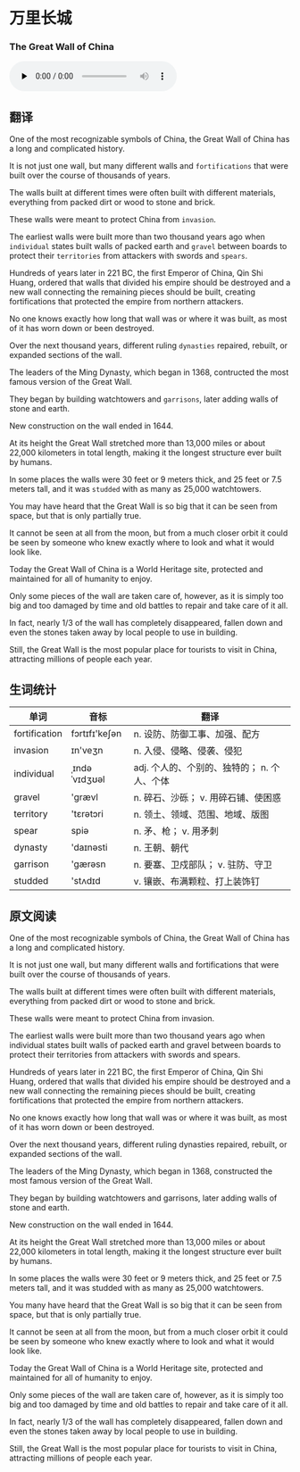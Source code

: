 # 万里长城
### The Great Wall of China

<audio id="audio" loop controls="" controlsList="nodownload" oncontextmenu="return false" preload="none">
    <source id="mp3" src="../audio/2019-June/The Great Wall of China.mp3">
</audio>

## 翻译

One of the most recognizable symbols of China, the Great Wall of China has a long and complicated history.

It is not just one wall, but many different walls and `fortifications` that were built over the course of thousands of years.

The walls built at different times were often built with different materials, everything from packed dirt or wood to stone and brick.

These walls were meant to protect China from `invasion`.

The earliest walls were built more than two thousand years ago when `individual` states built walls of packed earth and `gravel` between boards to protect their `territories` from attackers with swords and `spears`.

Hundreds of years later in 221 BC, the first Emperor of China, Qin Shi Huang, ordered that walls that divided his empire should be destroyed and a new wall connecting the remaining pieces should be built, creating fortifications that protected the empire from northern attackers.

No one knows exactly how long that wall was or where it was built, as most of it has worn down or been destroyed.

Over the next thousand years, different ruling `dynasties` repaired, rebuilt, or expanded sections of the wall.

The leaders of the Ming Dynasty, which began in 1368, contructed the most famous version of the Great Wall.

They began by building watchtowers and `garrisons`, later adding walls of stone and earth.

New construction on the wall ended in 1644.

At its height the Great Wall stretched more than 13,000 miles or about 22,000 kilometers in total length, making it the longest structure ever built by humans.

In some places the walls were 30 feet or 9 meters thick, and 25 feet or 7.5 meters tall, and it was `studded` with as many as 25,000 watchtowers.

You may have heard that the Great Wall is so big that it can be seen from space, but that is only partially true.

It cannot be seen at all from the moon, but from a much closer orbit it could be seen by someone who knew exactly where to look and what it would look like.

Today the Great Wall of China is a World Heritage site, protected and maintained for all of humanity to enjoy.

Only some pieces of the wall are taken care of, however, as it is simply too big and too damaged by time and old battles to repair and take care of it all.

In fact, nearly 1/3 of the wall has completely disappeared, fallen down and even the stones taken away by local people to use in building.

Still, the Great Wall is the most popular place for tourists to visit in China, attracting millions of people each year.

## 生词统计
| 单词 | 音标 | 翻译 |
|-|-|-|
| fortification | fɔrtɪfɪ'keʃən | n. 设防、防御工事、加强、配方 |
| invasion | ɪn'veʒn | n. 入侵、侵略、侵袭、侵犯 |
| individual | ˌɪndəˈvɪdʒʊəl | adj. 个人的、个别的、独特的； n. 个人、个体 |
| gravel | 'ɡrævl | n. 碎石、沙砾； v. 用碎石铺、使困惑 |
| territory | 'tɛrətɔri | n. 领土、领域、范围、地域、版图 |
| spear | spiə | n. 矛、枪； v. 用矛刺 |
| dynasty | 'daɪnəsti | n. 王朝、朝代 |
| garrison | 'gærəsn | n. 要塞、卫戍部队； v. 驻防、守卫 |
| studded | 'stʌdɪd | v. 镶嵌、布满颗粒、打上装饰钉 |

## 原文阅读
One of the most recognizable symbols of China, the Great Wall of China has a long and complicated history.

It is not just one wall, but many different walls and fortifications that were built over the course of thousands of years.

The walls built at different times were often built with different materials, everything from packed dirt or wood to stone and brick.

These walls were meant to protect China from invasion.

The earliest walls were built more than two thousand years ago when individual states built walls of packed earth and gravel between boards to protect their territories from attackers with swords and spears.

Hundreds of years later in 221 BC, the first Emperor of China, Qin Shi Huang, ordered that walls that divided his empire should be destroyed and a new wall connecting the remaining pieces should be built, creating fortifications that protected the empire from northern attackers.

No one knows exactly how long that wall was or where it was built, as most of it has worn down or been destroyed.

Over the next thousand years, different ruling dynasties repaired, rebuilt, or expanded sections of the wall.

The leaders of the Ming Dynasty, which began in 1368, constructed the most famous version of the Great Wall.

They began by building watchtowers and garrisons, later adding walls of stone and earth.

New construction on the wall ended in 1644.

At its height the Great Wall stretched more than 13,000 miles or about 22,000 kilometers in total length, making it the longest structure ever built by humans.

In some places the walls were 30 feet or 9 meters thick, and 25 feet or 7.5 meters tall, and it was studded with as many as 25,000 watchtowers.

You many have heard that the Great Wall is so big that it can be seen from space, but that is only partially true.

It cannot be seen at all from the moon, but from a much closer orbit it could be seen by someone who knew exactly where to look and what it would look like.

Today the Great Wall of China is a World Heritage site, protected and maintained for all of humanity to enjoy.

Only some pieces of the wall are taken care of, however, as it is simply too big and too damaged by time and old battles to repair and take care of it all.

In fact, nearly 1/3 of the wall has completely disappeared, fallen down and even the stones taken away by local people to use in building.

Still, the Great Wall is the most popular place for tourists to visit in China, attracting millions of people each year.